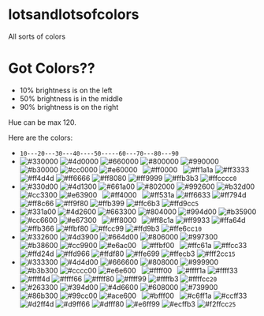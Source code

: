# lotsandlotsofcolors
All sorts of colors

# Got Colors??

- 10% brightness is on the left
- 50% brightness is in the middle
- 90% brightness is on the right

Hue can be max 120.

Here are the colors:
- `10---20---30---40----50-----60---70---80---90`
- ![#330000](https://placehold.it/15/330000/000000?text=+)
![#4d0000](https://placehold.it/15/4d0000/000000?text=+)
![#660000](https://placehold.it/15/660000/000000?text=+)
![#800000](https://placehold.it/15/800000/000000?text=+)
![#990000](https://placehold.it/15/990000/000000?text=+)
![#b30000](https://placehold.it/15/b30000/000000?text=+)
![#cc0000](https://placehold.it/15/cc0000/000000?text=+)
![#e60000](https://placehold.it/15/e60000/000000?text=+)` `
![#ff0000](https://placehold.it/15/ff0000/000000?text=+)` `
![#ff1a1a](https://placehold.it/15/ff1a1a/000000?text=+)
![#ff3333](https://placehold.it/15/ff3333/000000?text=+)
![#ff4d4d](https://placehold.it/15/ff4d4d/000000?text=+)
![#ff6666](https://placehold.it/15/ff6666/000000?text=+)
![#ff8080](https://placehold.it/15/ff8080/000000?text=+)
![#ff9999](https://placehold.it/15/ff9999/000000?text=+)
![#ffb3b3](https://placehold.it/15/ffb3b3/000000?text=+)
![#ffcccc](https://placehold.it/15/ffcccc/000000?text=+)`0`
- ![#330d00](https://placehold.it/15/330d00/000000?text=+)
![#4d1300](https://placehold.it/15/4d1300/000000?text=+)
![#661a00](https://placehold.it/15/661a00/000000?text=+)
![#802000](https://placehold.it/15/802000/000000?text=+)
![#992600](https://placehold.it/15/992600/000000?text=+)
![#b32d00](https://placehold.it/15/b32d00/000000?text=+)
![#cc3300](https://placehold.it/15/cc3300/000000?text=+)
![#e63900](https://placehold.it/15/e63900/000000?text=+)` `
![#ff4000](https://placehold.it/15/ff4000/000000?text=+)` `
![#ff531a](https://placehold.it/15/ff531a/000000?text=+)
![#ff6633](https://placehold.it/15/ff6633/000000?text=+)
![#ff794d](https://placehold.it/15/ff794d/000000?text=+)
![#ff8c66](https://placehold.it/15/ff8c66/000000?text=+)
![#ff9f80](https://placehold.it/15/ff9f80/000000?text=+)
![#ffb399](https://placehold.it/15/ffb399/000000?text=+)
![#ffc6b3](https://placehold.it/15/ffc6b3/000000?text=+)
![#ffd9cc](https://placehold.it/15/ffd9cc/000000?text=+)`5`
- ![#331a00](https://placehold.it/15/331a00/000000?text=+)
![#4d2600](https://placehold.it/15/4d2600/000000?text=+)
![#663300](https://placehold.it/15/663300/000000?text=+)
![#804000](https://placehold.it/15/804000/000000?text=+)
![#994d00](https://placehold.it/15/994d00/000000?text=+)
![#b35900](https://placehold.it/15/b35900/000000?text=+)
![#cc6600](https://placehold.it/15/cc6600/000000?text=+)
![#e67300](https://placehold.it/15/e67300/000000?text=+)` `
![#ff8000](https://placehold.it/15/ff8000/000000?text=+)` `
![#ff8c1a](https://placehold.it/15/ff8c1a/000000?text=+)
![#ff9933](https://placehold.it/15/ff9933/000000?text=+)
![#ffa64d](https://placehold.it/15/ffa64d/000000?text=+)
![#ffb366](https://placehold.it/15/ffb366/000000?text=+)
![#ffbf80](https://placehold.it/15/ffbf80/000000?text=+)
![#ffcc99](https://placehold.it/15/ffcc99/000000?text=+)
![#ffd9b3](https://placehold.it/15/ffd9b3/000000?text=+)
![#ffe6cc](https://placehold.it/15/ffe6cc/000000?text=+)`10`
- ![#332600](https://placehold.it/15/332600/000000?text=+)
![#4d3900](https://placehold.it/15/4d3900/000000?text=+)
![#664d00](https://placehold.it/15/664d00/000000?text=+)
![#806000](https://placehold.it/15/806000/000000?text=+)
![#997300](https://placehold.it/15/997300/000000?text=+)
![#b38600](https://placehold.it/15/b38600/000000?text=+)
![#cc9900](https://placehold.it/15/cc9900/000000?text=+)
![#e6ac00](https://placehold.it/15/e6ac00/000000?text=+)` `
![#ffbf00](https://placehold.it/15/ffbf00/000000?text=+)` `
![#ffc61a](https://placehold.it/15/ffc61a/000000?text=+)
![#ffcc33](https://placehold.it/15/ffcc33/000000?text=+)
![#ffd24d](https://placehold.it/15/ffd24d/000000?text=+)
![#ffd966](https://placehold.it/15/ffd966/000000?text=+)
![#ffdf80](https://placehold.it/15/ffdf80/000000?text=+)
![#ffe699](https://placehold.it/15/ffe699/000000?text=+)
![#ffecb3](https://placehold.it/15/ffecb3/000000?text=+)
![#fff2cc](https://placehold.it/15/fff2cc/000000?text=+)`15`
- ![#333300](https://placehold.it/15/333300/000000?text=+)
![#4d4d00](https://placehold.it/15/4d4d00/000000?text=+)
![#666600](https://placehold.it/15/666600/000000?text=+)
![#808000](https://placehold.it/15/808000/000000?text=+)
![#999900](https://placehold.it/15/999900/000000?text=+)
![#b3b300](https://placehold.it/15/b3b300/000000?text=+)
![#cccc00](https://placehold.it/15/cccc00/000000?text=+)
![#e6e600](https://placehold.it/15/e6e600/000000?text=+)` `
![#ffff00](https://placehold.it/15/ffff00/000000?text=+)` `
![#ffff1a](https://placehold.it/15/ffff1a/000000?text=+)
![#ffff33](https://placehold.it/15/ffff33/000000?text=+)
![#ffff4d](https://placehold.it/15/ffff4d/000000?text=+)
![#ffff66](https://placehold.it/15/ffff66/000000?text=+)
![#ffff80](https://placehold.it/15/ffff80/000000?text=+)
![#ffff99](https://placehold.it/15/ffff99/000000?text=+)
![#ffffb3](https://placehold.it/15/ffffb3/000000?text=+)
![#ffffcc](https://placehold.it/15/ffffcc/000000?text=+)`20`
- ![#263300](https://placehold.it/15/263300/000000?text=+)
![#394d00](https://placehold.it/15/394d00/000000?text=+)
![#4d6600](https://placehold.it/15/4d6600/000000?text=+)
![#608000](https://placehold.it/15/608000/000000?text=+)
![#739900](https://placehold.it/15/739900/000000?text=+)
![#86b300](https://placehold.it/15/86b300/000000?text=+)
![#99cc00](https://placehold.it/15/99cc00/000000?text=+)
![#ace600](https://placehold.it/15/ace600/000000?text=+)` `
![#bfff00](https://placehold.it/15/bfff00/000000?text=+)` `
![#c6ff1a](https://placehold.it/15/c6ff1a/000000?text=+)
![#ccff33](https://placehold.it/15/ccff33/000000?text=+)
![#d2ff4d](https://placehold.it/15/d2ff4d/000000?text=+)
![#d9ff66](https://placehold.it/15/d9ff66/000000?text=+)
![#dfff80](https://placehold.it/15/dfff80/000000?text=+)
![#e6ff99](https://placehold.it/15/e6ff99/000000?text=+)
![#ecffb3](https://placehold.it/15/ecffb3/000000?text=+)
![#f2ffcc](https://placehold.it/15/f2ffcc/000000?text=+)`25`
